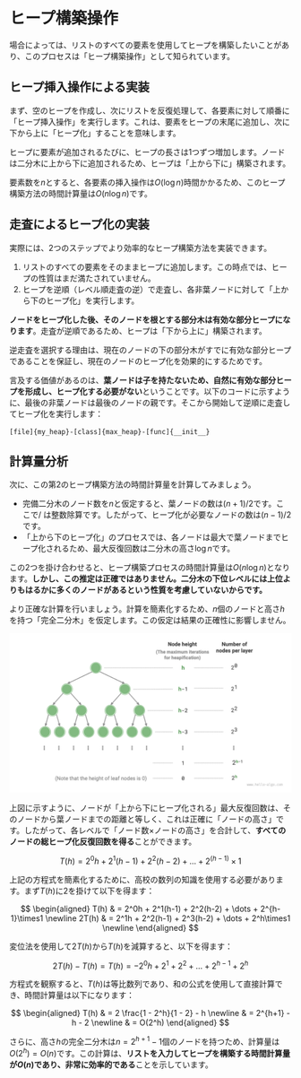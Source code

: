 # ヒープ構築操作

場合によっては、リストのすべての要素を使用してヒープを構築したいことがあり、このプロセスは「ヒープ構築操作」として知られています。

## ヒープ挿入操作による実装

まず、空のヒープを作成し、次にリストを反復処理して、各要素に対して順番に「ヒープ挿入操作」を実行します。これは、要素をヒープの末尾に追加し、次に下から上に「ヒープ化」することを意味します。

ヒープに要素が追加されるたびに、ヒープの長さは1つずつ増加します。ノードは二分木に上から下に追加されるため、ヒープは「上から下に」構築されます。

要素数を$n$とすると、各要素の挿入操作は$O(\log{n})$時間かかるため、このヒープ構築方法の時間計算量は$O(n \log n)$です。

## 走査によるヒープ化の実装

実際には、2つのステップでより効率的なヒープ構築方法を実装できます。

1. リストのすべての要素をそのままヒープに追加します。この時点では、ヒープの性質はまだ満たされていません。
2. ヒープを逆順（レベル順走査の逆）で走査し、各非葉ノードに対して「上から下のヒープ化」を実行します。

**ノードをヒープ化した後、そのノードを根とする部分木は有効な部分ヒープになります**。走査が逆順であるため、ヒープは「下から上に」構築されます。

逆走査を選択する理由は、現在のノードの下の部分木がすでに有効な部分ヒープであることを保証し、現在のノードのヒープ化を効果的にするためです。

言及する価値があるのは、**葉ノードは子を持たないため、自然に有効な部分ヒープを形成し、ヒープ化する必要がない**ということです。以下のコードに示すように、最後の非葉ノードは最後のノードの親です。そこから開始して逆順に走査してヒープ化を実行します：

```src
[file]{my_heap}-[class]{max_heap}-[func]{__init__}
```

## 計算量分析

次に、この第2のヒープ構築方法の時間計算量を計算してみましょう。

- 完備二分木のノード数を$n$と仮定すると、葉ノードの数は$(n + 1) / 2$です。ここで$/$ は整数除算です。したがって、ヒープ化が必要なノードの数は$(n - 1) / 2$です。
- 「上から下のヒープ化」のプロセスでは、各ノードは最大で葉ノードまでヒープ化されるため、最大反復回数は二分木の高さ$\log n$です。

この2つを掛け合わせると、ヒープ構築プロセスの時間計算量は$O(n \log n)$となります。**しかし、この推定は正確ではありません。二分木の下位レベルには上位よりもはるかに多くのノードがあるという性質を考慮していないからです。**

より正確な計算を行いましょう。計算を簡素化するため、$n$個のノードと高さ$h$を持つ「完全二分木」を仮定します。この仮定は結果の正確性に影響しません。

![完全二分木の各レベルのノード数](build_heap.assets/heapify_operations_count.png)

上図に示すように、ノードが「上から下にヒープ化される」最大反復回数は、そのノードから葉ノードまでの距離と等しく、これは正確に「ノードの高さ」です。したがって、各レベルで「ノード数×ノードの高さ」を合計して、**すべてのノードの総ヒープ化反復回数を得る**ことができます。

$$
T(h) = 2^0h + 2^1(h-1) + 2^2(h-2) + \dots + 2^{(h-1)}\times1
$$

上記の方程式を簡素化するために、高校の数列の知識を使用する必要があります。まず$T(h)$に$2$を掛けて以下を得ます：

$$
\begin{aligned}
T(h) & = 2^0h + 2^1(h-1) + 2^2(h-2) + \dots + 2^{h-1}\times1 \newline
2T(h) & = 2^1h + 2^2(h-1) + 2^3(h-2) + \dots + 2^h\times1 \newline
\end{aligned}
$$

変位法を使用して$2T(h)$から$T(h)$を減算すると、以下を得ます：

$$
2T(h) - T(h) = T(h) = -2^0h + 2^1 + 2^2 + \dots + 2^{h-1} + 2^h
$$

方程式を観察すると、$T(h)$は等比数列であり、和の公式を使用して直接計算でき、時間計算量は以下になります：

$$
\begin{aligned}
T(h) & = 2 \frac{1 - 2^h}{1 - 2} - h \newline
& = 2^{h+1} - h - 2 \newline
& = O(2^h)
\end{aligned}
$$

さらに、高さ$h$の完全二分木は$n = 2^{h+1} - 1$個のノードを持つため、計算量は$O(2^h) = O(n)$です。この計算は、**リストを入力してヒープを構築する時間計算量が$O(n)$であり、非常に効率的である**ことを示しています。